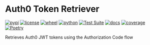 # Auth0 Token Retriever

[![pypi](https://img.shields.io/pypi/v/auth0-token.svg)](https://pypi.org/project/auth0-token/)
[![license](https://img.shields.io/pypi/l/auth0-token.svg)](https://github.com/pronovic/auth0-token/blob/main/LICENSE)
[![wheel](https://img.shields.io/pypi/wheel/auth0-token.svg)](https://pypi.org/project/auth0-token/)
[![python](https://img.shields.io/pypi/pyversions/auth0-token.svg)](https://pypi.org/project/auth0-token/)
[![Test Suite](https://github.com/pronovic/auth0-token/workflows/Test%20Suite/badge.svg)](https://github.com/auth0-token/actions?query=workflow%3A%22Test+Suite%22)
[![docs](https://readthedocs.org/projects/auth0-token/badge/?version=stable&style=flat)](https://auth0-token.readthedocs.io/en/stable/)
[![coverage](https://coveralls.io/repos/github/auth0-token/badge.svg?branch=main)](https://coveralls.io/github/pronovic/auth0-token?branch=main)
[![Poetry](https://img.shields.io/endpoint?url=https://python-poetry.org/badge/v0.json)](https://python-poetry.org/)

Retrieves Auth0 JWT tokens using the Authorization Code flow

